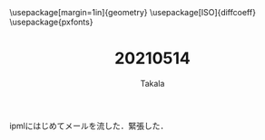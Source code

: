 ﻿---
title: 20210514
yesterday: 20210513
tomorrow: 20210515
days: 504
author: Takala
header-includes:
  - \usepackage[margin=1in]{geometry}
  - \usepackage[ISO]{diffcoeff}
  - \usepackage{pxfonts}
---



ipmlにはじめてメールを流した．緊張した．

